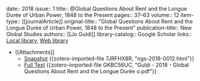 date:: 2018
issue:: 1
title:: @Global Questions About Rent and the Longue Durée of Urban Power, 1848 to the Present
pages:: 37–63
volume:: 12
item-type:: [[journalArticle]]
original-title:: "Global Questions About Rent and the Longue Durée of Urban Power, 1848 to the Present"
publication-title:: New Global Studies
authors:: [[Jo Guldi]]
library-catalog:: Google Scholar
links:: [Local library](zotero://select/groups/2386895/items/3N6B49E9), [Web library](https://www.zotero.org/groups/2386895/items/3N6B49E9)

- [[Attachments]]
	- [Snapshot](https://www.degruyter.com/view/j/ngs.2018.12.issue-1/ngs-2018-0012/ngs-2018-0012.xml) {{zotero-imported-file 7JRFHX8R, "ngs-2018-0012.html"}}
	- [Full Text](https://www.academia.edu/download/58103022/guldi_-_new_global_studies_proof.pdf) {{zotero-imported-file GKBC56UC, "Guldi - 2018 - Global Questions About Rent and the Longue Durée o.pdf"}}